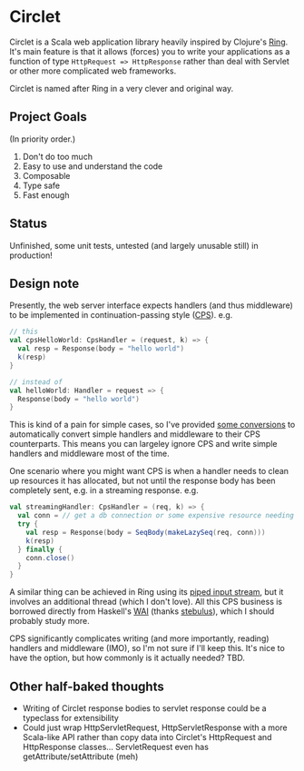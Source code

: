# Circlet

Circlet is a Scala web application library heavily inspired by Clojure's
[Ring](https://github.com/ring-clojure/ring). It's main feature is that it 
allows (forces) you to write your applications as a function of 
type `HttpRequest => HttpResponse` rather than deal with Servlet or other more
complicated web frameworks.

Circlet is named after Ring in a very clever and original way.

## Project Goals

(In priority order.)

1. Don't do too much
1. Easy to use and understand the code
1. Composable
1. Type safe
1. Fast enough

## Status

Unfinished, some unit tests, untested (and largely unusable still) in production!

## Design note

Presently, the web server interface expects handlers (and thus middleware) to be implemented in 
continuation-passing style ([CPS](https://en.wikipedia.org/wiki/Continuation-passing_style)). e.g.

```scala
// this
val cpsHelloWorld: CpsHandler = (request, k) => {
  val resp = Response(body = "hello world")
  k(resp)
}

// instead of
val helloWorld: Handler = request => {
  Response(body = "hello world")
}
```

This is kind of a pain for simple cases, so I've provided [some conversions](src/main/scala/com/markfeeney/circlet/CpsConverters.scala) 
to automatically convert simple handlers and middleware to their CPS counterparts. This means you 
can largeley ignore CPS and write simple handlers and middleware most of the time.

One scenario where you might want CPS is when a handler needs to clean up resources it has allocated, but
not until the response body has been completely sent, e.g. in a streaming response. e.g.
 
```scala
val streamingHandler: CpsHandler = (req, k) => {
  val conn = // get a db connection or some expensive resource needing cleanup
  try {
    val resp = Response(body = SeqBody(makeLazySeq(req, conn)))
    k(resp)
  } finally {
    conn.close()
  }
}
```

A similar thing can be achieved in Ring using its [piped input stream](https://github.com/ring-clojure/ring/blob/d302502ea4da392016963d33bd81028bc761d8c8/ring-core/src/ring/util/io.clj#L26-L29), 
but it involves an additional thread (which I don't love).  All this CPS business is borrowed directly
from Haskell's [WAI](https://hackage.haskell.org/package/wai-3.2.1/docs/Network-Wai.html) (thanks [stebulus](https://github.com/stebulus)),
which I should probably study more.

CPS significantly complicates writing (and more importantly, reading) handlers and middleware (IMO),
so I'm not sure if I'll keep this.  It's nice to have the option, but how commonly is it actually needed? TBD.

## Other half-baked thoughts

* Writing of Circlet response bodies to servlet response could be a typeclass for extensibility
* Could just wrap HttpServletRequest, HttpServletResponse with a more Scala-like API rather 
  than copy data into Circlet's HttpRequest and HttpResponse classes...  ServletRequest even has
  getAttribute/setAttribute (meh)
